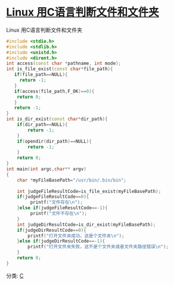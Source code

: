 # [Linux 用C语言判断文件和文件夹](https://www.cnblogs.com/xingyunblog/p/7003588.html)



Linux 用C语言判断文件和文件夹


``` cpp
#include <stdio.h>
#include <stdlib.h>
#include <unistd.h>
#include <dirent.h>
int access(const char *pathname, int mode);
int is_file_exist(const char*file_path){
   if(file_path==NULL){
     return -1;
   }
   if(access(file_path,F_OK)==0){
    return 0;
   }
   return -1;
}
int is_dir_exist(const char*dir_path){
    if(dir_path==NULL){
        return -1;
    }
    if(opendir(dir_path)==NULL){
        return -1;
    }
    return 0;
}
int main(int argc,char** argv)
{
    char *myFileBasePath="/usr/bin/.bin/bin";
    
    int judgeFileResultCode=is_file_exist(myFileBasePath);
    if(judgeFileResultCode==0){
         printf("文件存在\n");
    }else if(judgeFileResultCode==-1){
         printf("文件不存在\n");
    }
    int judgeDirResultCode=is_dir_exist(myFileBasePath);
    if(judgeDirResultCode==0){
        printf("打开文件夹成功，这是个文件夹\n");
    }else if(judgeDirResultCode==-1){
        printf("打开文件夹失败，这不是个文件夹或者文件夹路径错误\n");
    }
    return 0;
}
```

分类: [C](https://www.cnblogs.com/xingyunblog/category/568872.html)
